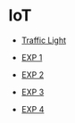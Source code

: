 
# IoT

- [Traffic 
Light](https://www.tinkercad.com/things/lQL3QABvq5C-amazing-tumelo-inari/editel?sharecode=dl5FwexEvxvDSESmrRW4Q3MdvZB_ZLekqD0V1Z4d0M4)

- [EXP 1 
](https://www.tinkercad.com/things/3n80UVg61YA-mighty-krunk/editel?sharecode=9WkJo_s8vRqxblPjJzfWBsyqWt2OQcV8EADpZ94nLlQ ) 

- [EXP 2 
](https://www.tinkercad.com/things/5C56hq2eWuY-daring-inari-esboo/editel?sharecode=fEAf9V1PEk_TkG8ci6alR5mPCOhM5qrqDFY2Nd0lrtc ) 

- [EXP 3 
](https://www.tinkercad.com/things/cxaLSszpbZh-daring-gaaris/editel?sharecode=9yxPaPIuOiD-ptTRhnkUUwzihaSYN1NmVW39bfMWYvY ) 

- [EXP 4 ]( 
https://www.tinkercad.com/things/0SWe1wmsMGf-exquisite-fyyran/editel?sharecode=93xHjN6rxTKq0Zevbe6Z2TRu0wKd_eQydzgzE3HBhPw ) 



 
